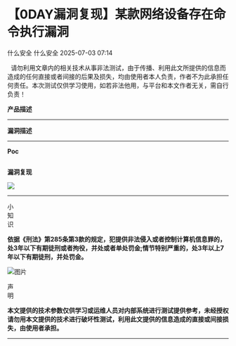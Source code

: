 #  【0DAY漏洞复现】某款网络设备存在命令执行漏洞  
什么安全  什么安全   2025-07-03 07:14  
  
  请勿利用文章内的相关技术从事非法测试，由于传播、利用此文所提供的信息而造成的任何直接或者间接的后果及损失，均由使用者本人负责，作者不为此承担任何责任。本次测试仅供学习使用，如若非法他用，与平台和本文作者无关，需自行负责！  
  
**产品描述**  
  
****  
**漏洞描述**  
  
****  
**Poc**  
  
```

```  
  
**漏洞复现**  
  
![](https://mmbiz.qpic.cn/mmbiz_png/w0DeFbFI15zgFShEgxia8OSo0vFqBJNqy5ojvULoG2ibASTGialtx6ruicMhDDbLKPHvIsm1QOiaeMj9ibEgltoMUyfA/640?wx_fmt=png&from=appmsg "")  
  
****  
小  
知  
识  
  
  
  
  
**依据《刑法》第285条第3款的规定，犯提供非法侵入或者控制计算机信息罪的，处3年以下有期徒刑或者****拘役****，并处或者单处****罚金****;情节特别严重的，处3年以上7年以下有期徒刑，并处罚金。**  
  
![图片](https://mmbiz.qpic.cn/mmbiz_png/Gn0JbCnxttRbj4Mib3fcSfwr0tP4UxXtjf47HFwaZcgwWStzGNLNMlGKQJz902fHTT8PCfOwHedLqarXh0eC9KQ/640?wx_fmt=other&wxfrom=5&wx_lazy=1&wx_co=1&tp=webp "")  
  
声  
明  
  
  
  
**本文提供的技术参数仅供学习或运维人员对内部系统进行测试提供参考，未经授权请勿用本文提供的技术进行破坏性测试，利用此文提供的信息造成的直接或间接损失，由使用者承担。**  
  
****  
